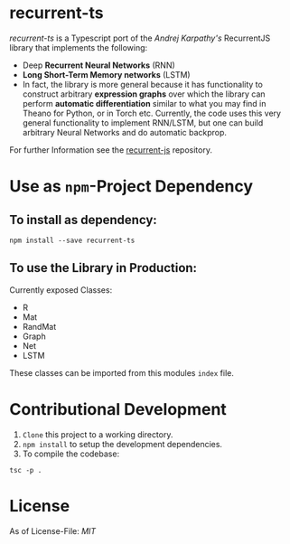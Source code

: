 # recurrent-ts

*recurrent-ts* is a Typescript port of the _Andrej Karpathy's_ RecurrentJS library that implements the following:

* Deep **Recurrent Neural Networks** (RNN) 
* **Long Short-Term Memory networks** (LSTM) 
* In fact, the library is more general because it has functionality to construct arbitrary **expression graphs** over which the library can perform **automatic differentiation** similar to what you may find in Theano for Python, or in Torch etc. Currently, the code uses this very general functionality to implement RNN/LSTM, but one can build arbitrary Neural Networks and do automatic backprop.

For further Information see the [recurrent-js](https://github.com/karpathy/recurrentjs) repository.

# Use as `npm`-Project Dependency

## To install as dependency:

```
npm install --save recurrent-ts
```

## To use the Library in Production:

Currently exposed Classes:

* R
* Mat
* RandMat
* Graph
* Net
* LSTM

These classes can be imported from this modules `index` file.

# Contributional Development

1. `Clone` this project to a working directory.
2. `npm install` to setup the development dependencies.
2. To compile the codebase:

```
tsc -p .
```

# License

As of License-File: *MIT*
